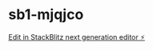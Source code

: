 # sb1-mjqjco

[Edit in StackBlitz next generation editor ⚡️](https://stackblitz.com/~/github.com/whyrnld/sb1-mjqjco)